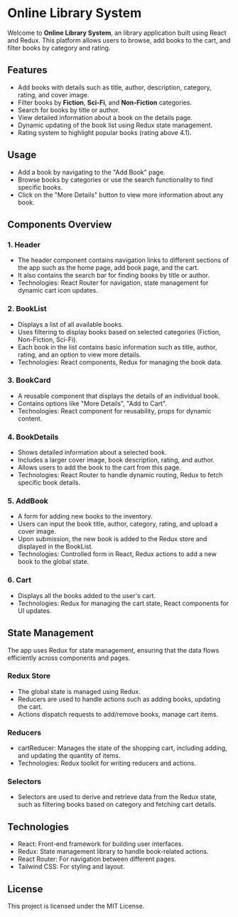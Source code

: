 # Online Library System

Welcome to **Online Library System**, an library application built using React and Redux. This platform allows users to browse, add books to the cart, and filter books by category and rating.

## Features

- Add books with details such as title, author, description, category, rating, and cover image.
- Filter books by **Fiction**, **Sci-Fi**, and **Non-Fiction** categories.
- Search for books by title or author.
- View detailed information about a book on the details page.
- Dynamic updating of the book list using Redux state management.
- Rating system to highlight popular books (rating above 4.1).

## Usage
- Add a book by navigating to the "Add Book" page.
- Browse books by categories or use the search functionality to find specific books.
- Click on the "More Details" button to view more information about any book.

## Components Overview
### 1. Header
- The header component contains navigation links to different sections of the app such as the home page, add book page, and the cart.
- It also contains the search bar for finding books by title or author.
- Technologies: React Router for navigation, state management for dynamic cart icon updates.

### 2. BookList
- Displays a list of all available books.
- Uses filtering to display books based on selected categories (Fiction, Non-Fiction, Sci-Fi).
- Each book in the list contains basic information such as title, author, rating, and an option to view more details.
- Technologies: React components, Redux for managing the book data.

### 3. BookCard
- A reusable component that displays the details of an individual book.
- Contains options like "More Details", "Add to Cart".
- Technologies: React component for reusability, props for dynamic content.

### 4. BookDetails
- Shows detailed information about a selected book.
- Includes a larger cover image, book description, rating, and author.
- Allows users to add the book to the cart from this page.
- Technologies: React Router to handle dynamic routing, Redux to fetch specific book details.

### 5. AddBook
- A form for adding new books to the inventory.
- Users can input the book title, author, category, rating, and upload a cover image.
- Upon submission, the new book is added to the Redux store and displayed in the BookList.
- Technologies: Controlled form in React, Redux actions to add a new book to the global state.

### 6. Cart
- Displays all the books added to the user's cart.
- Technologies: Redux for managing the cart state, React components for UI updates.

## State Management
The app uses Redux for state management, ensuring that the data flows efficiently across components and pages.

### Redux Store
- The global state is managed using Redux.
- Reducers are used to handle actions such as adding books, updating the cart.
- Actions dispatch requests to add/remove books, manage cart items.

### Reducers
- cartReducer: Manages the state of the shopping cart, including adding, and updating the quantity of items.
- Technologies: Redux toolkit for writing reducers and actions.

### Selectors
- Selectors are used to derive and retrieve data from the Redux state, such as filtering books based on category and fetching cart details.

## Technologies
- React: Front-end framework for building user interfaces.
- Redux: State management library to handle book-related actions.
- React Router: For navigation between different pages.
- Tailwind CSS: For styling and layout.

## License
This project is licensed under the MIT License.
